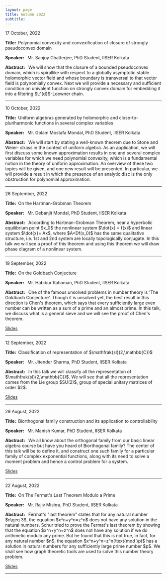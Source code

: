 ```yaml
---
layout: page
title: Autumn 2022 
subtitle: 
---
```


<style>
    @media only screen and (min-width: 865px) {
        .row {
            margin-right: -100px;
            margin-left: -100px;
        }
    }
</style>

<div id="Polynomial-convexity">
    <p>17 October, 2022</p>
    <p><strong>Title: &nbsp;</strong>Polynomial convexity and convexification of closure of strongly pseudoconvex domain</p>
    <p>
        <strong>Speaker: &nbsp;</strong> Mr. Sanjoy Chatterjee, PhD Student, IISER Kolkata
    </p>
    <p class="text-justify">
        <strong>Abstract: &nbsp;</strong>  We will show that the closure of a bounded pseudoconvex domain, which is spirallike with respect to a globally asymptotic stable holomorphic vector field and whose boundary is transversal to that vector field is polynomially convex. Next we will provide a necessary and sufficient condition on univalent function on strongly convex domain for embedding it into a filtering  $L^{d}$-Loewner chain. 
    </p>
</div>

<!-- <p>
    <a href="/assets/slides/GSS_Talk_Habibur.pdf" target = "_blank">Slides</a>
    </p> -->


---

<div id="Uniforma-lgebra">
    <p>10 October, 2022</p>
    <p><strong>Title: &nbsp;</strong>Uniform algebras generated by holomorphic and close-to-pluriharmonic
functions in several complex variables</p>
    <p>
        <strong>Speaker: &nbsp;</strong> Mr. Golam Mostafa Mondal, PhD Student, IISER Kolkata
    </p>
    <p class="text-justify">
        <strong>Abstract: &nbsp;</strong> We will start by stating a well-known theorem due to Stone and Weier-
strass in the context of uniform algebra. As an application, we will first discuss some known approximation results in one and several complex variables for which we need polynomial convexity, which is a fundamental notion in the theory of uniform approximation. An overview of these two topics will be given, and one new result will be presented. In particular, we will provide a result in which the presence of an analytic disc is the only obstruction for polynomial approximation.
    </p>
</div>

<!-- <p>
    <a href="/assets/slides/GSS_Talk_Habibur.pdf" target = "_blank">Slides</a>
    </p> -->

---

<div id="Hartman-Grobman">
    <p>26 September, 2022</p>
    <p><strong>Title: &nbsp;</strong>On the Hartman-Grobman Theorem</p>
    <p>
        <strong>Speaker: &nbsp;</strong> Mr. Debanjit Mondal, PhD Student, IISER Kolkata
    </p>
    <p class="text-justify">
        <strong>Abstract: &nbsp;</strong> According to Hartman-Grobman Theorem, near a hyperbolic equilibrium point $x_0$ the nonlinear system $\dot{x} = f(x)$ and  linear system $\dot{x}= Ax$, where $A=Df(x_0)$ has the same qualitative structure, i.e. 1st and 2nd system are locally topologically conjugate. In this talk we will see a proof of this theorem and using this theorem we will draw phase diagram of a nonlinear system. 
    </p>
</div>

<!-- <p>
    <a href="/assets/slides/GSS_Talk_Habibur.pdf" target = "_blank">Slides</a>
    </p> -->

---

<div id="Goldbach">
    <p>19 September, 2022</p>
    <p><strong>Title: &nbsp;</strong>On the Goldbach Conjecture</p>
    <p>
        <strong>Speaker: &nbsp;</strong> Mr. Habibur Rahaman, PhD Student, IISER Kolkata
    </p>
    <p class="text-justify">
        <strong>Abstract: &nbsp;</strong> One of the famous unsolved problems in number theory is 'The Goldbach Conjecture'.  Though it is unsolved yet, the best result in this direction is Chen's theorem, which says that every sufficiently large even number can be written as a sum of a prime and an almost prime. In this talk, we discuss what is a general sieve and we will see the proof of Chen's theorem.
    </p>
</div>

<p>
    <a href="/assets/slides/GSS_Talk_Habibur.pdf" target = "_blank">Slides</a>
    </p>

---

<div id="Representation">
    <p>12 September, 2022</p>
    <p><strong>Title: &nbsp;</strong>Classification of representation of $\mathfrak{sl}(2,\mathbb{C})$</p>
    <p>
        <strong>Speaker: &nbsp;</strong> Mr. Jitender Sharma, PhD Student, IISER Kolkata
    </p>
    <p class="text-justify">
        <strong>Abstract: &nbsp;</strong> In this talk we will classify all the representation of $\mathfrak{sl}(2,\mathbb{C})$. We will see that all the representation comes from the Lie group $SU(2)$, group of special unitary matrices of order $2$.
    </p>
</div>

<p>
    <a href="/assets/slides/GSS_Talk_Jitender.pdf" target = "_blank">Slides</a>
    </p>

---

<div id="Nullcontrol">
    <p>29 August, 2022</p>
    <p><strong>Title: &nbsp;</strong>Biorthogonal family construction and its application to controllability</p>
    <p>
        <strong>Speaker: &nbsp;</strong> Mr. Manish Kumar, PhD Student, IISER Kolkata
    </p>
    <p class="text-justify">
        <strong>Abstract: &nbsp;</strong> We all know about the orthogonal family from our basic linear algebra course but have you heard of Biorthogonal family?
        The center of this talk will be to define it, and construct one such family for a particular family of complex exponential functions, along with its need to solve a moment problem and hence a control problem for a system.
    </p>
</div>

<p>
    <a href="/assets/slides/GSS_Talk_Manish.pdf" target = "_blank">Slides</a>
    </p>

---

<div id="FermatsTheorem">
    <p>22 August, 2022</p>
    <p><strong>Title: &nbsp;</strong>On The Fermat's Last Theorem Modulo a Prime</p>
    <p>
        <strong>Speaker: &nbsp;</strong> Mr. Rajiv Mishra, PhD Student, IISER Kolkata
    </p>
    <p class="text-justify">
        <strong>Abstract: &nbsp;</strong> Fermat's "last theorem" states that for any natural number $n\geq 3$, the equation $x^n+y^n=z^n$ does not have any solution in the natural numbers. Schur tried to prove the Fermat's last theorem by showing that the equation $x^n+y^n=z^n$ does not have any solution if we do arithmetic modulo any prime. But he found that this is not true, in fact, for any natural number $n$, the equation $x^n+y^n=z^n(\text{mod }p)$ has a solution in natural numbers for any sufficiently large prime number $p$. We shall see how graph theoretic tools are used to solve this number theory problem.
    </p>
</div>


 <p>
    <a href="/assets/slides/GSS_Talk_Rajiv.pdf" target = "_blank">Slides</a>
    </p>


---


